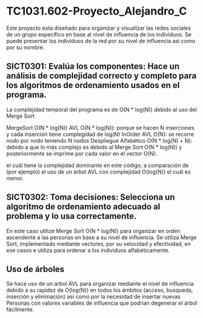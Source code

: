 # TC1031.602-Proyecto_Alejandro_C
Este proyecto esta diseñado para organizar y visualizar las redes sociales de un grupo específico en base al nivel de influencia de los individuos. Se puede presentar los individuos de la red por su nivel de influencia asi como por su nombre.

## SICT0301: Evalúa los componentes: Hace un análisis de complejidad correcto y completo para los algoritmos de ordenamiento usados en el programa.
La complejidad temporal del programa es de O(N * log(N)) debido al uso del Merge Sort

MergeSort O(N * log(N))
AVL O(N * log(N)): porque se hacen N inserciones y cada inserción tiene complegidad de log(N)
InOrder AVL O(N): se recorre nodo por nodo teniendo N nodos
Despliegue Alfabético O(N * log(N) + N): debido a que lo más complejo es debido al Merge Sort O(N * log(N)) y posteriormente se imprime por cada valor en el vector O(N).

el cuál tiene la complejidad dominante en este código, a comparación de (por ejemplo) el uso de un árbol AVL con complejidad O(log(N)) el cuál es menor.

## SICT0302: Toma decisiones: Selecciona un algoritmo de ordenamiento adecuado al problema y lo usa correctamente.
En este caso utilizé Merge Sort O(N * log(N)) para organizar en orden ascendente a las personas en base a su nivel de influencia.
Se utiliza Merge Sort, implementado mediante vectores, por su velocidad y efectividad, en ese casos e utiliza para ordenar a los individuos alfabéticamente.

## Uso de árboles
Se hace uso de un árbol AVL para organizar mediante el nivel de influencia debido a su rapidez de O(log(N)) en todos los ámbitos (acceso, busqueda, inserción y eliminación) asi como por la necesidad de insertar nuevas Personas con valores variables de influencia que podrian degenerar el árbol fácilmente.
